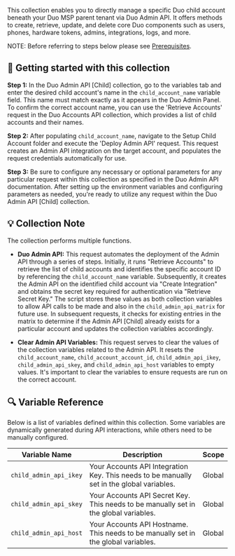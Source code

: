 This collection enables you to directly manage a specific Duo child account beneath your Duo MSP parent tenant via Duo Admin API. It offers methods to create, retrieve, update, and delete core Duo components such as users, phones, hardware tokens, admins, integrations, logs, and more.

NOTE: Before referring to steps below please see [Prerequisites](https://github.com/it-jonjon/Duo-API-Playground/blob/main/README.md#prerequisites).

## 🚀 Getting started with this collection

**Step 1:** In the Duo Admin API [Child] collection, go to the variables tab and enter the desired child account's name in the `child_account_name` variable field. This name must match exactly as it appears in the Duo Admin Panel. To confirm the correct account name, you can use the 'Retrieve Accounts' request in the Duo Accounts API collection, which provides a list of child accounts and their names.

**Step 2:** After populating `child_account_name`, navigate to the Setup Child Account folder and execute the 'Deploy Admin API' request. This request creates an Admin API integration on the target account, and populates the request credentials automatically for use.

**Step 3:** Be sure to configure any necessary or optional parameters for any particular request within this collection as specified in the Duo Admin API documentation. After setting up the environment variables and configuring parameters as needed, you're ready to utilize any request within the Duo Admin API [Child] collection.

## 💡 Collection Note

The collection performs multiple functions.

- **Duo Admin API:** This request automates the deployment of the Admin API through a series of steps. Initially, it runs "Retrieve Accounts" to retrieve the list of child accounts and identifies the specific account ID by referencing the `child_account_name` variable. Subsequently, it creates the Admin API on the identified child account via "Create Integration" and obtains the secret key required for authentication via "Retrieve Secret Key." The script stores these values as both collection variables to allow API calls to be made and also in the `child_admin_api_matrix` for future use. In subsequent requests, it checks for existing entries in the matrix to determine if the Admin API [Child] already exists for a particular account and updates the collection variables accordingly.

- **Clear Admin API Variables:** This request serves to clear the values of the collection variables related to the Admin API. It resets the `child_account_name`, `child_account_account_id`, `child_admin_api_ikey`, `child_admin_api_skey`, and `child_admin_api_host` variables to empty values. It's important to clear the variables to ensure requests are run on the correct account.

## 🔍 Variable Reference

Below is a list of variables defined within this collection. Some variables are dynamically generated during API interactions, while others need to be manually configured.

| Variable Name | Description | Scope |
|---------------|-------------|-------|
| `child_admin_api_ikey` | Your Accounts API Integration Key. This needs to be manually set in the global variables. | Global |
| `child_admin_api_skey` | Your Accounts API Secret Key. This needs to be manually set in the global variables. | Global |
| `child_admin_api_host` | Your Accounts API Hostname. This needs to be manually set in the global variables. | Global |
